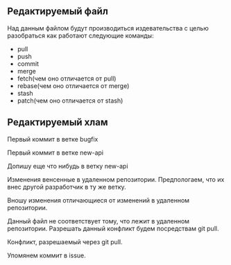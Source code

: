 ## Редактируемый файл
Над данным файлом будут производиться издевательства с целью разобраться как работают следующие команды:
* pull
* push
* commit
* merge
* fetch(чем оно отличается от pull)
* rebase(чем оно отличается от merge)
* stash
* patch(чем оно отличается от stash)

## Редактируемый хлам


Первый коммит в ветке bugfix

Первый коммит в ветке new-api

Допишу еще что нибудь в ветку new-api

Изменения венсенные в удаленном репозитории. Предпологаем, что их внес другой разработчик в ту же ветку.

Вношу изменения отличающиеся от изменений в удаленном репозитории.

Данный файл не соответствует тому, что лежит в удаленном репозитории. Разрешать данный конфликт будем посредствам git pull.

Конфликт, разрешаемый через git pull.

Упомянем коммит в issue.
